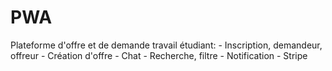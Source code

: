 # PWA
Plateforme d'offre et de demande travail étudiant: - Inscription, demandeur, offreur - Création d'offre - Chat - Recherche, filtre - Notification - Stripe
